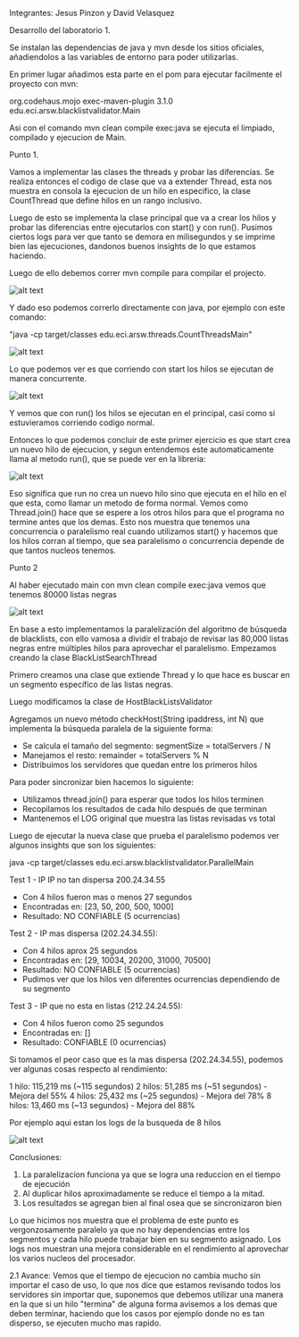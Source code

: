 Integrantes: Jesus Pinzon y David Velasquez

Desarrollo del laboratorio 1.

Se instalan las dependencias de java y mvn desde los sitios oficiales, añadiendolos a las variables de entorno para poder utilizarlas.

En primer lugar añadimos esta parte en el pom para ejecutar facilmente el proyecto con mvn:

<build>
        <plugins>
            <plugin>
                <groupId>org.codehaus.mojo</groupId>
                <artifactId>exec-maven-plugin</artifactId>
                <version>3.1.0</version>
                <configuration>
                    <mainClass>edu.eci.arsw.blacklistvalidator.Main</mainClass>
                </configuration>
            </plugin>
        </plugins>
</build>

Asi con el comando mvn clean compile exec:java se ejecuta el limpiado, compilado y ejecucion de Main.


Punto 1.

Vamos a implementar las clases the threads y probar las diferencias. Se realiza entonces el codigo de clase que va a extender Thread, esta nos muestra en consola la ejecucion de un hilo en especifico, la clase CountThread que define hilos en un rango inclusivo.

Luego de esto se implementa la clase principal que va a crear los hilos y probar las diferencias entre ejecutarlos con start() y con run(). Pusimos ciertos logs para ver que tanto se demora en milisegundos y se imprime bien las ejecuciones, dandonos buenos insights de lo que estamos haciendo.

Luego de ello debemos correr mvn compile para compilar el projecto. 

![alt text](image.png)

Y dado eso podemos correrlo directamente con java, por ejemplo con este comando:

"java -cp target/classes edu.eci.arsw.threads.CountThreadsMain"


![alt text](image-1.png)

Lo que podemos ver es que corriendo con start los hilos se ejecutan de manera concurrente.

![alt text](image-2.png)

Y vemos que con run() los hilos se ejecutan en el principal, casi como si estuvieramos corriendo codigo normal.

Entonces lo que podemos concluir de este primer ejercicio es que start crea un nuevo hilo de ejecucion, y segun entendemos este automaticamente llama al metodo run(), que se puede ver en la libreria:

![alt text](image-3.png)

Eso significa que run no crea un nuevo hilo sino que ejecuta en el hilo en el que esta, como llamar un metodo de forma normal. Vemos como Thread.join() hace que se espere a los otros hilos para que el programa no termine antes que los demas. Esto nos muestra que tenemos una concurrencia o paralelismo real cuando utilizamos start() y hacemos que los hilos corran al tiempo, que sea paralelismo o concurrencia depende de que tantos nucleos tenemos.


Punto 2 

Al haber ejecutado main con mvn clean compile exec:java vemos que tenemos 80000 listas negras

![alt text](image-4.png)

En base a esto implementamos la paralelización del algoritmo de búsqueda de blacklists, con ello vamosa a dividir el trabajo de revisar las 80,000 listas negras entre múltiples hilos para aprovechar el paralelismo. Empezamos creando la clase BlackListSearchThread

Primero creamos una clase que extiende Thread y lo que hace es buscar en un segmento específico de las listas negras.

Luego modificamos la clase de HostBlackListsValidator

Agregamos un nuevo método checkHost(String ipaddress, int N) que implementa la búsqueda paralela de la siguiente forma:


- Se calcula el tamaño del segmento: segmentSize = totalServers / N
- Manejamos el resto: remainder = totalServers % N
- Distribuimos los servidores que quedan entre los primeros hilos


Para poder sincronizar bien hacemos lo siguiente:
- Utilizamos thread.join() para esperar que todos los hilos terminen
- Recopilamos los resultados de cada hilo después de que terminan
- Mantenemos el LOG original que muestra las listas revisadas vs total

Luego de ejecutar la nueva clase que prueba el paralelismo podemos ver algunos insights que son los siguientes:

java -cp target/classes edu.eci.arsw.blacklistvalidator.ParallelMain

Test 1 - IP IP no tan dispersa 200.24.34.55
- Con 4 hilos fueron mas o menos 27 segundos
- Encontradas en: [23, 50, 200, 500, 1000]
- Resultado: NO CONFIABLE (5 ocurrencias)

Test 2 - IP mas dispersa (202.24.34.55):
- Con 4 hilos aprox 25 segundos  
- Encontradas en: [29, 10034, 20200, 31000, 70500]
- Resultado: NO CONFIABLE (5 ocurrencias)
- Pudimos ver que los hilos ven diferentes ocurrencias dependiendo de su segmento

Test 3 - IP que no esta en listas (212.24.24.55):
- Con 4 hilos fueron como 25 segundos
- Encontradas en: []
- Resultado: CONFIABLE (0 ocurrencias)

Si tomamos el peor caso que es la mas dispersa (202.24.34.55), podemos ver algunas cosas respecto al rendimiento:

1 hilo: 115,219 ms (~115 segundos)
2 hilos: 51,285 ms (~51 segundos) - Mejora del 55%
4 hilos: 25,432 ms (~25 segundos) - Mejora del 78% 
8 hilos: 13,460 ms (~13 segundos) - Mejora del 88%

Por ejemplo aqui estan los logs de la busqueda de 8 hilos

![alt text](image-5.png)

Conclusiones:

1. La paralelizacion funciona ya que se logra una reduccion en el tiempo de ejecución
2. Al duplicar hilos aproximadamente se reduce el tiempo a la mitad.
3. Los resultados se agregan bien al final osea que se sincronizaron bien

Lo que hicimos nos muestra que el problema de este punto es vergonzosamente paralelo ya que no hay dependencias entre los segmentos y cada hilo puede trabajar bien en su segmento asignado. Los logs nos muestran una mejora considerable en el rendimiento al aprovechar los varios nucleos del procesador.

2.1 Avance: Vemos que el tiempo de ejecucion no cambia mucho sin importar el caso de uso, lo que nos dice que estamos revisando todos los servidores sin importar que, suponemos que debemos utilizar una manera en la que si un hilo "termina" de alguna forma avisemos a los demas que deben terminar, haciendo que los casos por ejemplo donde no es tan disperso, se ejecuten mucho mas rapido.